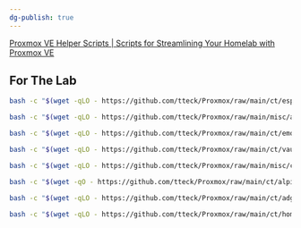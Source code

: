 ```yaml
---
dg-publish: true
---
```



[Proxmox VE Helper Scripts | Scripts for Streamlining Your Homelab with Proxmox VE](https://tteck.github.io/Proxmox/)

## For The Lab

```sh
bash -c "$(wget -qLO - https://github.com/tteck/Proxmox/raw/main/ct/esphome.sh)"
```

```sh
bash -c "$(wget -qLO - https://github.com/tteck/Proxmox/raw/main/misc/add-tailscale-lxc.sh)"
```

```sh
bash -c "$(wget -qLO - https://github.com/tteck/Proxmox/raw/main/ct/emqx.sh)"
```

```sh
bash -c "$(wget -qLO - https://github.com/tteck/Proxmox/raw/main/ct/vaultwarden.sh)"
```

```sh
bash -c "$(wget -qLO - https://github.com/tteck/Proxmox/raw/main/misc/code-server.sh)"
```

```sh
bash -c "$(wget -qO - https://github.com/tteck/Proxmox/raw/main/ct/alpine-grafana.sh)"
```

```sh
bash -c "$(wget -qLO - https://github.com/tteck/Proxmox/raw/main/ct/adguard.sh)"
```

```sh
bash -c "$(wget -qLO - https://github.com/tteck/Proxmox/raw/main/ct/homer.sh)"
```

  

